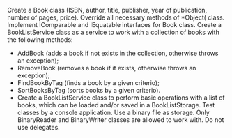 Create a Book class (ISBN, author, title, publisher, year of publication, number of pages, price). Override all necessary methods of *Object( class. Implement IComparable and IEquatable interfaces for Book class. Create a BookListService class as a service to work with a collection of books with the following methods:

- AddBook (adds a book if not exists in the collection, otherwise throws an exception);
- RemoveBook (removes a book if it exists, otherwise throws an exception);
- FindBookByTag (finds a book by a given criterio);
- SortBooksByTag (sorts books by a given criterio).
- Create a BookListService class to perform basic operations with a list of books, which can be loaded and/or saved in a BookListStorage. Test classes by a console application. Use a binary file as storage. Only BinaryReader and BinaryWriter classes are allowed to work with. Do not use delegates.